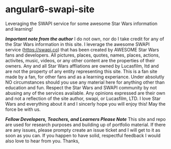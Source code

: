 # angular6-swapi-site
Leveraging the SWAPI service for some awesome Star Wars information and learning!

***Important note from the author***
    I do not own, nor do I take credit for any of the Star Wars information in this site. I leverage the awesome SWAPI service (https://swapi.co) that has been created by AWESOME Star Wars fans and developers. All pictures, places, quotes, names, places, actions, activites, music, videos, or any other content are the properties of their owners. Any and all Star Wars affliations are owned by Lucasfilm, ltd and are not the property of any entity representing this site. This is a fan site made by a fan, for other fans and as a learning experiance. Under absolutly NO circumstances should you use any material here for anything other than education and fun. Respect the Star Wars and SWAPI community by not abusing any of the services available.
Any opinions expressed are their own and not a reflection of the site author, swapi, or Lucasfilm, LTD.
    I love Star Wars and everything about it and I sincerly hope you will enjoy this! May the force be with us.
    
    
***Fellow Developers, Teachers, and Learners Please Note***
This site and repo are used for research purposes and building up of portfolio material. If there are any issues, please prompty create an issue ticket and I will get to it as soon as you can. If you happen to have solid, respectful feedback I would also love to hear from you. Thanks,

